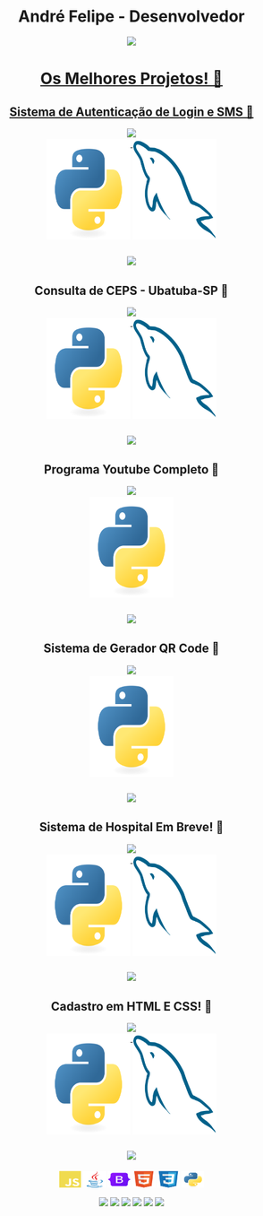 
</div>
<div align="center">
  <h1> André Felipe - Desenvolvedor</h1>
</div>
<div align="center">
  <a href="https://github.com/andrebr45">
  <img height="180em" src="https://github-readme-stats.vercel.app/api?username=andrebr45&show_icons=true&theme=merko&include_all_commits=true&count_private=true"/>
   <h1>Os Melhores Projetos! 👋</h1>
</div>
  <div align="center">
  <h2> Sistema de Autenticação de Login e SMS 👋</h2>
</div>
<div align="center" border="5px">
  <div align="center">
  <a href="https://www.youtube.com/watch?v=VD5e2SfEiF0&t=326s">
  <img src="https://v1.padlet.pics/1/image.webp?t=c_limit%2Cdpr_1%2Ch_500%2Cw_600&url=https%3A%2F%2Fpadlet-uploads.storage.googleapis.com%2F1285543771%2Fa0b5c80e410aa4a8c42e78c27f62308c%2Flogin_arrumado.png"/>
   <br>
  <img align="top" alt="Rafa-Python" height="180em" width="150" src="https://raw.githubusercontent.com/devicons/devicon/master/icons/python/python-original.svg">
  <img align="top" alt="Rafa-Python" height="180em" width="150" src="https://raw.githubusercontent.com/devicons/devicon/master/icons/mysql/mysql-original.svg">
</div>
<div>
    <h2> </h2>
    <a href="https://www.youtube.com/watch?v=VD5e2SfEiF0&t=326s" target="_blank"><img src="https://img.shields.io/badge/YouTube-FF0000?style=for-the-badge&logo=youtube&logoColor=white" target="_blank"></a>

</div>
  <div align="center">
  <h2> Consulta de CEPS - Ubatuba-SP 👋</h2>
</div>
<div align="center">
  <div align="center">
  <a href="https://www.youtube.com/watch?v=zzkwYqekBGY&t=161s">
  <img src="https://v1.padlet.pics/1/image.webp?t=c_limit%2Cdpr_1%2Ch_600%2Cw_720&url=https%3A%2F%2Fpadlet-uploads.storage.googleapis.com%2F1285543771%2F1518dd806880c8c8f35f5599d1102186%2Fgithub5.png"/>
   <br>
  <img align="top" alt="Rafa-Python" height="180em" width="150" src="https://raw.githubusercontent.com/devicons/devicon/master/icons/python/python-original.svg">
  <img align="top" alt="Rafa-Python" height="180em" width="150" src="https://raw.githubusercontent.com/devicons/devicon/master/icons/mysql/mysql-original.svg">
</div>
<div>
    <h2> </h2>
    <a href="https://youtu.be/zzkwYqekBGY" target="_blank"><img src="https://img.shields.io/badge/YouTube-FF0000?style=for-the-badge&logo=youtube&logoColor=white" target="_blank"></a>
  
  
</div>
  <div align="center">
  <h2> Programa Youtube Completo 👋</h2>
</div>
<div align="center">
  <div align="center">
  <a href="https://padlet-uploads.storage.googleapis.com/1285543771/7d1a861f0b7e48af5300de0b4cec9e5d/2022_01_22_13_10_26.mp4">
  <img src="https://v1.padlet.pics/1/image.webp?t=c_limit%2Cdpr_1%2Ch_500%2Cw_700&url=https%3A%2F%2Fpadlet-uploads.storage.googleapis.com%2F1285543771%2F62bf2b2cfbbb9d997a9fb91abd725170%2Fyou_you1.png"/>
   <br>
  <img align="top" alt="Rafa-Python" height="180em" width="150" src="https://raw.githubusercontent.com/devicons/devicon/master/icons/python/python-original.svg">
</div>
<div>
    <h2> </h2>
    <a href="https://github.com/andrebr45/Youtube" target="_blank"><img src="https://img.shields.io/badge/Github-ABABAB?style=for-the-badge&logo=twitch&logoColor=white" target="_blank"></a>
  
  
  
</div>
  <div align="center">
  <h2> Sistema de Gerador QR Code 👋</h2>
</div>
<div align="center">
  <div align="center">
  <a href="https://www.youtube.com/watch?v=zgDgck16w80&t=47s">
  <img  src="https://v1.padlet.pics/1/image.webp?t=c_limit%2Cdpr_1%2Ch_451%2Cw_516&url=https%3A%2F%2Fpadlet-uploads.storage.googleapis.com%2F1285543771%2F6468fd4e06274cce85e7863bf4eed61f%2Fgithub3.png"/>
   <br>
  <img align="top" alt="Rafa-Python" height="180em" width="150" src="https://raw.githubusercontent.com/devicons/devicon/master/icons/python/python-original.svg">
</div>
<div>
    <h2> </h2>
    <a href="https://github.com/andrebr45/QR_Code" target="_blank"><img src="https://img.shields.io/badge/Github-ABABAB?style=for-the-badge&logo=twitch&logoColor=white" target="_blank"></a>

  

  
</div>
  <div align="center">
  <h2> Sistema de Hospital Em Breve! 👋</h2>
</div>
<div align="center">
  <div align="center">
  <a href="https://www.youtube.com/watch?v=zgDgck16w80&t=47s">
  <img  src="https://v1.padlet.pics/1/image.webp?t=c_limit%2Cdpr_1%2Ch_600%2Cw_920&url=https%3A%2F%2Fpadlet-uploads.storage.googleapis.com%2F1285543771%2F2ad13083520269447f0e9cfcd0b40b76%2Fhospital_git.png"/>
   <br>
  <img align="top" alt="Rafa-Python" height="180em" width="150" src="https://raw.githubusercontent.com/devicons/devicon/master/icons/python/python-original.svg">
  <img align="top" alt="Rafa-Python" height="180em" width="150" src="https://raw.githubusercontent.com/devicons/devicon/master/icons/mysql/mysql-original.svg">
</div>
<div>
    <h2> </h2>
    <a href="https://github.com/andrebr45/QR_Code" target="_blank"><img src="https://img.shields.io/badge/Github-ABABAB?style=for-the-badge&logo=twitch&logoColor=white" target="_blank"></a>

  
</div>
  <div align="center">
  <h2> Cadastro em HTML E CSS! 👋</h2>
</div>
<div align="center">
  <div align="center">
  <a href="https://www.youtube.com/watch?v=zgDgck16w80&t=47s">
  <img  src="https://v1.padlet.pics/1/image.webp?t=c_limit%2Cdpr_1%2Ch_600%2Cw_720&url=https%3A%2F%2Fpadlet-uploads.storage.googleapis.com%2F1285543771%2F5c4685e0720f23c3bcc60f46b06abc49%2Fcadastro_html_git.PNG"/>
   <br>
  <img align="top" alt="Rafa-Python" height="180em" width="150" src="https://raw.githubusercontent.com/devicons/devicon/master/icons/python/python-original.svg">
  <img align="top" alt="Rafa-Python" height="180em" width="150" src="https://raw.githubusercontent.com/devicons/devicon/master/icons/mysql/mysql-original.svg">
</div>
<div>
    <h2> </h2>
    <a href="https://github.com/andrebr45/QR_Code" target="_blank"><img src="https://img.shields.io/badge/Github-ABABAB?style=for-the-badge&logo=twitch&logoColor=white" target="_blank"></a>
  
<div style="display: inline_block"><br>
  <img align="center" alt="Rafa-Js" height="30" width="40" src="https://raw.githubusercontent.com/devicons/devicon/master/icons/javascript/javascript-plain.svg">
  <img align="center" alt="Rafa-Ts" height="30" width="40" src="https://raw.githubusercontent.com/devicons/devicon/master/icons/java/java-original.svg">
  <img align="center" alt="Rafa-React" height="30" width="40" src="https://raw.githubusercontent.com/devicons/devicon/master/icons/bootstrap/bootstrap-original.svg">
  <img align="center" alt="Rafa-HTML" height="30" width="40" src="https://raw.githubusercontent.com/devicons/devicon/master/icons/html5/html5-original.svg">
  <img align="center" alt="Rafa-CSS" height="30" width="40" src="https://raw.githubusercontent.com/devicons/devicon/master/icons/css3/css3-original.svg">
  <img align="center" alt="Rafa-Python" height="30" width="40" src="https://raw.githubusercontent.com/devicons/devicon/master/icons/python/python-original.svg">


<div>
  <br>
<div>
  <a href="https://www.youtube.com/channel/UCIScdxrwhEAu0AuALCHq3AA" target="_blank"><img src="https://img.shields.io/badge/YouTube-FF0000?style=for-the-badge&logo=youtube&logoColor=white" target="_blank"></a>
  <a href="https://instagram.com/" target="_blank"><img src="https://img.shields.io/badge/-Instagram-%23E4405F?style=for-the-badge&logo=instagram&logoColor=white" target="_blank"></a>
 	<a href="https://www.twitch.tv/" target="_blank"><img src="https://img.shields.io/badge/Twitch-9146FF?style=for-the-badge&logo=twitch&logoColor=white" target="_blank"></a>
 <a href="https://discord.gg/" target="_blank"><img src="https://img.shields.io/badge/Discord-7289DA?style=for-the-badge&logo=discord&logoColor=white" target="_blank"></a> 
  <a href = "mailto:andrefelipeferretti7488@gmail.com"><img src="https://img.shields.io/badge/-Gmail-%23333?style=for-the-badge&logo=gmail&logoColor=white" target="_blank"></a>
  <a href="https://www.linkedin.com/in/andr%C3%A9-felipe-lanzilotti-ferretti-5a5176202" target="_blank"><img src="https://img.shields.io/badge/-LinkedIn-%230077B5?style=for-the-badge&logo=linkedin&logoColor=white" target="_blank"></a> 
 
</div>

